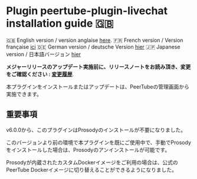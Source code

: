 # Plugin peertube-plugin-livechat installation guide 🇬🇧

🇬🇧 English version / version anglaise [here](./installation.md).
🇫🇷 French version / Version française [ici](./installation.fr.md)
🇩🇪 German version / deutsche Version [hier](./installation.de.md)
🇯🇵 Japanese version / 日本語バージョン [hier](./installation.ja.md)

**メジャーリリースのアップデート実施前に、リリースノートをお読み頂き、変更をご確認ください : [変更履歴](../CHANGELOG.md)**.

本プラグインをインストールまたはアップデートは、PeerTubeの管理画面から実施できます。

## 重要事項

v6.0.0から、このプラグインはProsodyのインストールが不要になりました。

このバージョンより前の環境で本プラグインを既にご使用中で、手動でProsodyをインストールした場合は、Prosodyのアンインストールが可能です。

Prosodyが内蔵されたカスタムDockerイメージをご利用の場合は、公式のPeerTube Dockerイメージに切り替えることができるようになりました。
